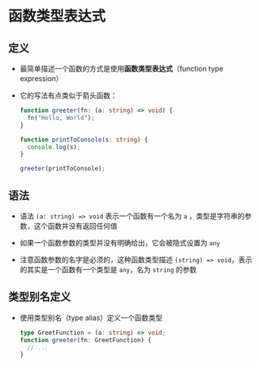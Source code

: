 # 函数类型表达式

## 定义

- 最简单描述一个函数的方式是使用**函数类型表达式**（function type expression）

- 它的写法有点类似于箭头函数：

  ```ts
  function greeter(fn: (a: string) => void) {
    fn("Hello, World");
  }

  function printToConsole(s: string) {
    console.log(s);
  }

  greeter(printToConsole);
  ```

## 语法

- 语法 `(a: string) => void` 表示一个函数有一个名为 `a` ，类型是字符串的参数，这个函数并没有返回任何值

- 如果一个函数参数的类型并没有明确给出，它会被隐式设置为 `any`

- 注意函数参数的名字是必须的，这种函数类型描述 `(string) => void`，表示的其实是一个函数有一个类型是 `any`，名为 `string` 的参数

## 类型别名定义

- 使用类型别名（type alias）定义一个函数类型

  ```ts
  type GreetFunction = (a: string) => void;
  function greeter(fn: GreetFunction) {
    // ...
  }
  ```
